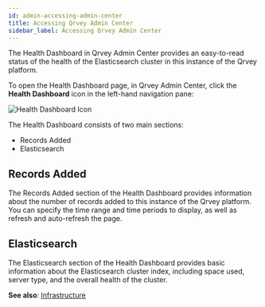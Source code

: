 ```yaml
---
id: admin-accessing-admin-center
title: Accessing Qrvey Admin Center
sidebar_label: Accessing Qrvey Admin Center
---
```


<div style={{textAlign: "justify"}}>

The Health Dashboard in Qrvey Admin Center provides an easy-to-read status of the health of the Elasticsearch cluster in this instance of the Qrvey platform. 

To open the Health Dashboard page, in Qrvey Admin Center, click the **Health Dashboard** icon in the left-hand navigation pane: 

![Health Dashboard Icon](https://s3.amazonaws.com/cdn.qrvey.com/documentation_assets/admin/Content+Deployment+Guide/icon-admin-health-dashboard.png)

The Health Dashboard consists of two main sections:
* Records Added
* Elasticsearch

## Records Added
The Records Added section of the Health Dashboard provides information about the number of records added to this instance of the Qrvey platform. You can specify the time range and time periods to display, as well as refresh and auto-refresh the page.  

## Elasticsearch
The Elasticsearch section of the Health Dashboard provides basic information about the Elasticsearch cluster index, including space used, server type, and the overall health of the cluster.

**See also**:
[Infrastructure](../admin/elasticsearch-management.md)



</div>